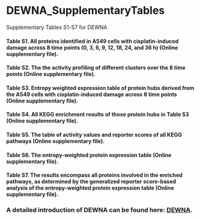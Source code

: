 # DEWNA_SupplementaryTables
Supplementary Tables S1-S7 for DEWNA

#### Table S1. All proteins identified in A549 cells with cisplatin-induced damage across 8 time points (0, 3, 6, 9, 12, 18, 24, and 36 h) (Online supplementary file).
#### Table S2. The the activity profiling of different clusters over the 8 time points (Online supplementary file).
#### Table S3. Entropy weighted expression table of protein hubs derived from the A549 cells with cisplatin-induced damage across 8 time points (Online supplementary file).
#### Table S4. All KEGG enrichment results of those protein hubs in Table S3 (Online supplementary file).
#### Table S5. The table of activity values and reporter scores of all KEGG pathways (Online supplementary file).
#### Table S6. The entropy-weighted protein expression table (Online supplementary file).
#### Table S7. The results encompass all proteins involved in the enriched pathways, as determined by the generalized reporter score-based analysis of the entropy-weighted protein expression table (Online supplementary file).

### A detailed introduction of DEWNA can be found here: [DEWNA](https://github.com/wangshisheng/DEWNA).


